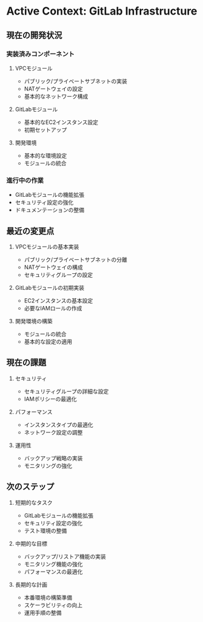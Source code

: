 # Active Context: GitLab Infrastructure

## 現在の開発状況

### 実装済みコンポーネント
1. VPCモジュール
   - パブリック/プライベートサブネットの実装
   - NATゲートウェイの設定
   - 基本的なネットワーク構成

2. GitLabモジュール
   - 基本的なEC2インスタンス設定
   - 初期セットアップ

3. 開発環境
   - 基本的な環境設定
   - モジュールの統合

### 進行中の作業
- GitLabモジュールの機能拡張
- セキュリティ設定の強化
- ドキュメンテーションの整備

## 最近の変更点
1. VPCモジュールの基本実装
   - パブリック/プライベートサブネットの分離
   - NATゲートウェイの構成
   - セキュリティグループの設定

2. GitLabモジュールの初期実装
   - EC2インスタンスの基本設定
   - 必要なIAMロールの作成

3. 開発環境の構築
   - モジュールの統合
   - 基本的な設定の適用

## 現在の課題
1. セキュリティ
   - セキュリティグループの詳細な設定
   - IAMポリシーの最適化

2. パフォーマンス
   - インスタンスタイプの最適化
   - ネットワーク設定の調整

3. 運用性
   - バックアップ戦略の実装
   - モニタリングの強化

## 次のステップ
1. 短期的なタスク
   - GitLabモジュールの機能拡張
   - セキュリティ設定の強化
   - テスト環境の整備

2. 中期的な目標
   - バックアップ/リストア機能の実装
   - モニタリング機能の強化
   - パフォーマンスの最適化

3. 長期的な計画
   - 本番環境の構築準備
   - スケーラビリティの向上
   - 運用手順の整備
